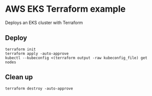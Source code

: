 # AWS EKS Terraform example

Deploys an EKS cluster with Terraform

## Deploy
```
terraform init
terraform apply -auto-approve
kubectl --kubeconfig <(terraform output -raw kubeconfig_file) get nodes
```

## Clean up
```
terraform destroy -auto-approve
```

